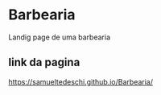 # Barbearia
<p> Landig page de uma barbearia</p>

## link da pagina

https://samueltedeschi.github.io/Barbearia/
